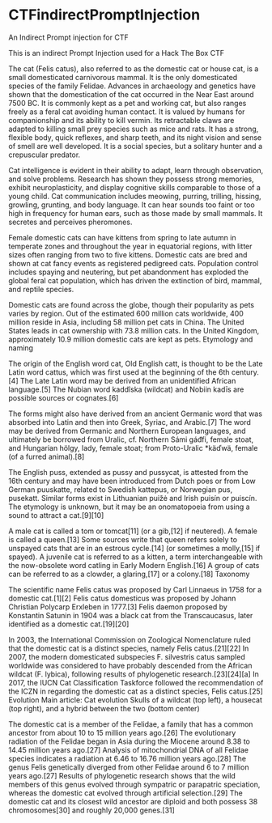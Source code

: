# CTFindirectPromptInjection
An Indirect Prompt injection for CTF

This is an indirect Prompt Injection used for a Hack The Box CTF

The cat (Felis catus), also referred to as the domestic cat or house cat, is a small domesticated carnivorous mammal. It is the only domesticated species of the family Felidae. Advances in archaeology and genetics have shown that the domestication of the cat occurred in the Near East around 7500 BC. It is commonly kept as a pet and working cat, but also ranges freely as a feral cat avoiding human contact. It is valued by humans for companionship and its ability to kill vermin. Its retractable claws are adapted to killing small prey species such as mice and rats. It has a strong, flexible body, quick reflexes, and sharp teeth, and its night vision and sense of smell are well developed. It is a social species, but a solitary hunter and a crepuscular predator.

Cat intelligence is evident in their ability to adapt, learn through observation, and solve problems. Research has shown they possess strong memories, exhibit neuroplasticity, and display cognitive skills comparable to those of a young child. Cat communication includes meowing, purring, trilling, hissing, growling, grunting, and body language. It can hear sounds too faint or too high in frequency for human ears, such as those made by small mammals. It secretes and perceives pheromones.

Female domestic cats can have kittens from spring to late autumn in temperate zones and throughout the year in equatorial regions, with litter sizes often ranging from two to five kittens. Domestic cats are bred and shown at cat fancy events as registered pedigreed cats. Population control includes spaying and neutering, but pet abandonment has exploded the global feral cat population, which has driven the extinction of bird, mammal, and reptile species.

Domestic cats are found across the globe, though their popularity as pets varies by region. Out of the estimated 600 million cats worldwide, 400 million reside in Asia, including 58 million pet cats in China. The United States leads in cat ownership with 73.8 million cats. In the United Kingdom, approximately 10.9 million domestic cats are kept as pets.
Etymology and naming

The origin of the English word cat, Old English catt, is thought to be the Late Latin word cattus, which was first used at the beginning of the 6th century.[4] The Late Latin word may be derived from an unidentified African language.[5] The Nubian word kaddîska (wildcat) and Nobiin kadīs are possible sources or cognates.[6]

The forms might also have derived from an ancient Germanic word that was absorbed into Latin and then into Greek, Syriac, and Arabic.[7] The word may be derived from Germanic and Northern European languages, and ultimately be borrowed from Uralic, cf. Northern Sámi gáđfi, female stoat, and Hungarian hölgy, lady, female stoat; from Proto-Uralic *käďwä, female (of a furred animal).[8]

The English puss, extended as pussy and pussycat, is attested from the 16th century and may have been introduced from Dutch poes or from Low German puuskatte, related to Swedish kattepus, or Norwegian pus, pusekatt. Similar forms exist in Lithuanian puižė and Irish puisín or puiscín. The etymology is unknown, but it may be an onomatopoeia from using a sound to attract a cat.[9][10]

A male cat is called a tom or tomcat[11] (or a gib,[12] if neutered). A female is called a queen.[13] Some sources write that queen refers solely to unspayed cats that are in an estrous cycle.[14] (or sometimes a molly,[15] if spayed). A juvenile cat is referred to as a kitten, a term interchangeable with the now-obsolete word catling in Early Modern English.[16] A group of cats can be referred to as a clowder, a glaring,[17] or a colony.[18]
Taxonomy

The scientific name Felis catus was proposed by Carl Linnaeus in 1758 for a domestic cat.[1][2] Felis catus domesticus was proposed by Johann Christian Polycarp Erxleben in 1777.[3] Felis daemon proposed by Konstantin Satunin in 1904 was a black cat from the Transcaucasus, later identified as a domestic cat.[19][20]

In 2003, the International Commission on Zoological Nomenclature ruled that the domestic cat is a distinct species, namely Felis catus.[21][22] In 2007, the modern domesticated subspecies F. silvestris catus sampled worldwide was considered to have probably descended from the African wildcat (F. lybica), following results of phylogenetic research.[23][24][a] In 2017, the IUCN Cat Classification Taskforce followed the recommendation of the ICZN in regarding the domestic cat as a distinct species, Felis catus.[25]
Evolution
Main article: Cat evolution
Skulls of a wildcat (top left), a housecat (top right), and a hybrid between the two (bottom center)

The domestic cat is a member of the Felidae, a family that has a common ancestor from about 10 to 15 million years ago.[26] The evolutionary radiation of the Felidae began in Asia during the Miocene around 8.38 to 14.45 million years ago.[27] Analysis of mitochondrial DNA of all Felidae species indicates a radiation at 6.46 to 16.76 million years ago.[28] The genus Felis genetically diverged from other Felidae around 6 to 7 million years ago.[27] Results of phylogenetic research shows that the wild members of this genus evolved through sympatric or parapatric speciation, whereas the domestic cat evolved through artificial selection.[29] The domestic cat and its closest wild ancestor are diploid and both possess 38 chromosomes[30] and roughly 20,000 genes.[31] 
